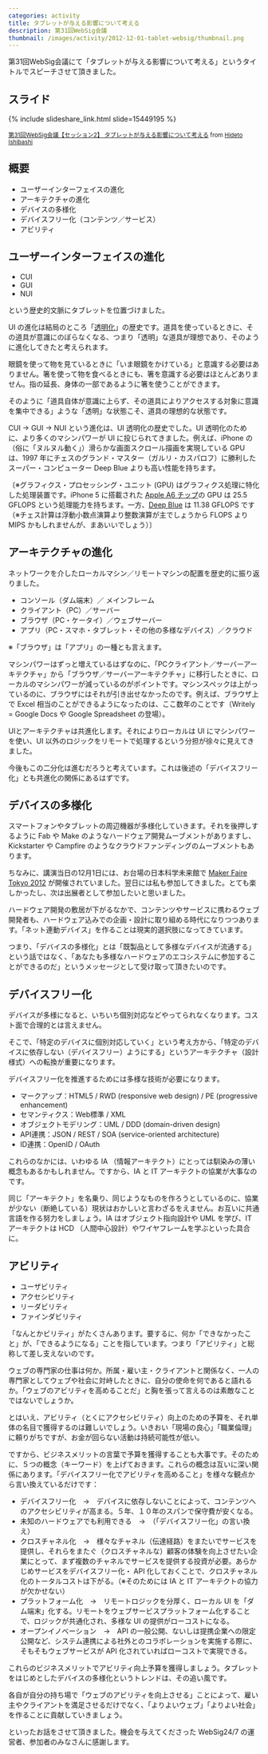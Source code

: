 ```yaml
---
categories: activity
title: タブレットが与える影響について考える
description: 第31回WebSig会議
thumbnail: /images/activity/2012-12-01-tablet-websig/thumbnail.png
---
```


第31回WebSig会議にて「タブレットが与える影響について考える」というタイトルでスピーチさせて頂きました。

## スライド

{% include slideshare_link.html slide=15449195 %}

<small><a href="//www.slideshare.net/HidetoIshibashi/websig-31st-zerobase-v07-final-note" title="第31回WebSig会議【セッション2】 タブレットが与える影響について考える" target="_blank">第31回WebSig会議【セッション2】 タブレットが与える影響について考える</a> from <a href="//www.slideshare.net/HidetoIshibashi" target="_blank">Hideto Ishibashi</a></small>

## 概要

- ユーザーインターフェイスの進化
- アーキテクチャの進化
- デバイスの多様化
- デバイスフリー化（コンテンツ／サービス）
- アビリティ

<h2>ユーザーインターフェイスの進化</h2>

<ul>
<li>CUI</li>
<li>GUI</li>
<li>NUI</li>
</ul>

<p>という歴史的文脈にタブレットを位置づけました。</p>

<p>UI の進化は結局のところ「<a href="http://zerobase.jp/blog/2012/10/post_113.html">透明化</a>」の歴史です。道具を使っているときに、その道具が意識にのぼらなくなる、つまり「透明」な道具が理想であり、そのように進化してきたと考えられます。</p>

<p>眼鏡を使って物を見ているときに「いま眼鏡をかけている」と意識する必要はありません。箸を使って物を食べるときにも、箸を意識する必要はほとんどありません。指の延長、身体の一部であるように箸を使うことができます。</p>

<p>そのように「道具自体が意識に上らず、その道具によりアクセスする対象に意識を集中できる」ような「透明」な状態こそ、道具の理想的な状態です。</p>

<p>CUI → GUI → NUI という進化は、UI 透明化の歴史でした。UI 透明化のために、より多くのマシンパワーが UI に投じられてきました。例えば、iPhone の（俗に「ヌルヌル動く」）滑らかな画面スクロール描画を実現している GPU は、1997 年にチェスのグランド・マスター（ガルリ・カスパロフ）に勝利したスーパー・コンピューター Deep Blue よりも高い性能を持ちます。</p>

<p>〔※グラフィクス・プロセッシング・ユニット (GPU) はグラフィクス処理に特化した処理装置です。iPhone 5 に搭載された <a href="http://ja.wikipedia.org/wiki/Apple_A6">Apple A6 チップ</a>の GPU は 25.5 GFLOPS という処理能力を持ちます。一方、<a href="http://en.wikipedia.org/wiki/Deep_Blue_(chess_computer)">Deep Blue</a> は 11.38 GFLOPS です（※チェス計算は浮動小数点演算より整数演算が主でしょうから FLOPS より MIPS かもしれませんが、まあいいでしょう）〕</p>

<h2>アーキテクチャの進化</h2>

<p>ネットワークを介したローカルマシン／リモートマシンの配置を歴史的に振り返りました。</p>

<ul>
<li>コンソール（ダム端末）／ メインフレーム</li>
<li>クライアント（PC）／サーバー</li>
<li>ブラウザ（PC・ケータイ）／ウェブサーバー</li>
<li>アプリ（PC・スマホ・タブレット・その他の多様なデバイス）／クラウド</li>
</ul>

<p>※「ブラウザ」は「アプリ」の一種とも言えます。</p>

<p>マシンパワーはずっと増えているはずなのに、「PCクライアント／サーバーアーキテクチャ」から「ブラウザ／サーバーアーキテクチャ」に移行したときに、ローカルのマシンパワーが減っているのがポイントです。マシンスペックは上がっているのに、ブラウザにはそれが引き出せなかったのです。例えば、ブラウザ上で Excel 相当のことができるようになったのは、ここ数年のことです（Writely = Google Docs や Google Spreadsheet の登場）。</p>

<p>UIとアーキテクチャは共進化します。それによりローカルは UI にマシンパワーを使い、UI 以外のロジックをリモートで処理するという分担が徐々に見えてきました。</p>

<p>今後もこの二分化は進むだろうと考えています。これは後述の「デバイスフリー化」とも共進化の関係にあるはずです。</p>

<h2>デバイスの多様化</h2>

<p>スマートフォンやタブレットの周辺機器が多様化していきます。それを後押しするように Fab や Make のようなハードウェア開発ムーブメントがありますし、 Kickstarter や Campfire のようなクラウドファンディングのムーブメントもあります。</p>

<p>ちなみに、講演当日の12月1日には、お台場の日本科学未来館で <a href="http://makezine.jp/">Maker Faire Tokyo 2012</a> が開催されていました。翌日には私も参加してきました。とても楽しかったし、次は出展者として参加したいと思いました。</p>

<p>ハードウェア開発の敷居が下がるなかで、コンテンツやサービスに携わるウェブ開発者も、ハードウェア込みでの企画・設計に取り組める時代になりつつあります。「ネット連動デバイス」を作ることは現実的選択肢になってきています。</p>

<p>つまり、「デバイスの多様化」とは「既製品として多様なデバイスが流通する」という話ではなく、「あなたも多様なハードウェアのエコシステムに参加することができるのだ」というメッセージとして受け取って頂きたいのです。</p>

<h2>デバイスフリー化</h2>

<p>デバイスが多様になると、いちいち個別対応などやってられなくなります。コスト面で合理的とは言えません。</p>

<p>そこで、「特定のデバイスに個別対応していく」という考え方から、「特定のデバイスに依存しない（デバイスフリー）ようにする」というアーキテクチャ（設計様式）への転換が重要になります。</p>

<p>デバイスフリー化を推進するためには多様な技術が必要になります。</p>

<ul>
<li>マークアップ：HTML5 / RWD (responsive web design) / PE (progressive enhancement)</li>
<li>セマンティクス：Web標準 / XML</li>
<li>オブジェクトモデリング：UML / DDD (domain-driven design)</li>
<li>API連携：JSON / REST / SOA (service-oriented architecture)</li>
<li>ID連携：OpenID / OAuth</li>
</ul>

<p>これらのなかには、いわゆる IA （情報アーキテクト）にとっては馴染みの薄い概念もあるかもしれません。ですから、IA と IT アーキテクトの協業が大事なのです。</p>

<p>同じ「アーキテクト」を名乗り、同じようなものを作ろうとしているのに、協業が少ない（断絶している）現状はおかしいと言わざるをえません。お互いに共通言語を作る努力をしましょう。IA はオブジェクト指向設計や UML を学び、IT アーキテクトは HCD （人間中心設計）やワイヤフレームを学ぶといった具合に。</p>

<h2>アビリティ</h2>

<ul>
<li>ユーザビリティ</li>
<li>アクセシビリティ</li>
<li>リーダビリティ</li>
<li>ファインダビリティ</li>
</ul>

<p>「なんとかビリティ」がたくさんあります。要するに、何か「できなかったこと」が、「できるようになる」ことを指しています。つまり「アビリティ」と総称して差し支えないのです。</p>

<p>ウェブの専門家の仕事は何か。所属・雇い主・クライアントと関係なく、一人の専門家としてウェブや社会に対峙したときに、自分の使命を何であると語れるか。「ウェブのアビリティを高めることだ」と胸を張って言えるのは素敵なことではないでしょうか。</p>

<p>とはいえ、アビリティ（とくにアクセシビリティ）向上のための予算を、それ単体の名目で獲得するのは難しいでしょう。いきおい「現場の良心」「職業倫理」に頼りがちですが、お金が回らない活動は持続可能性が低い。</p>

<p>ですから、ビジネスメリットの言葉で予算を獲得することも大事です。そのために、５つの概念（キーワード）を上げておきます。これらの概念は互いに深い関係にあります。「デバイスフリー化でアビリティを高めること」を様々な観点から言い換えているだけです：</p>

<ul>
<li>デバイスフリー化　→　デバイスに依存しないことによって、コンテンツへのアクセシビリティが高まる。５年、１０年のスパンで保守費が安くなる。</li>
<li>未知のハードウェアでも利用できる　→　（「デバイスフリー化」の言い換え）</li>
<li>クロスチャネル化　→　様々なチャネル（伝達経路）をまたいでサービスを提供し、それらをまたぐ（クロスチャネルな）顧客の体験を向上させたい企業にとって、まず複数のチャネルでサービスを提供する投資が必要。あらかじめサービスをデバイスフリー化・ API 化しておくことで、クロスチャネル化のトータルコストは下がる。（※そのためには IA と IT アーキテクトの協力が欠かせない）</li>
<li>プラットフォーム化　→　リモートロジックを分厚く、ローカル UI を「ダム端末」化する。リモートをウェブサービスプラットフォーム化することで、ロジックが共通化され、多様な UI  の提供がローコストになる。</li>
<li>オープンイノベーション　→　API の一般公開、ないしは提携企業への限定公開など、システム連携による社外とのコラボレーションを実施する際に、そもそもウェブサービスが API 化されていればローコストで実現できる。</li>
</ul>

<p>これらのビジネスメリットでアビリティ向上予算を獲得しましょう。タブレットをはじめとしたデバイスの多様化というトレンドは、その追い風です。</p>

<p>各自が自分の持ち場で「ウェブのアビリティを向上させる」ことによって、雇い主やクライアントを満足させるだけでなく、「よりよいウェブ」「よりよい社会」を作ることに貢献していきましょう。</p>

<p>といったお話をさせて頂きました。機会を与えてくださった WebSig24/7 の運営者、参加者のみなさんに感謝します。</p>

